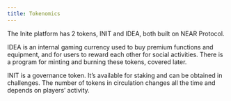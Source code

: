 ```yaml
---
title: Tokenomics
---
```

<!--StartFragment-->

The Inite platform has 2 tokens, INIT and IDEA, both built on NEAR Protocol.

IDEA is an internal gaming currency used to buy premium functions and equipment, and for users to reward each other for social activities. There is a program for minting and burning these tokens, covered later. 

INIT is a governance token. It’s available for staking and can be obtained in challenges. The number of tokens in circulation changes all the time and depends on players’ activity. 



<!--EndFragment-->